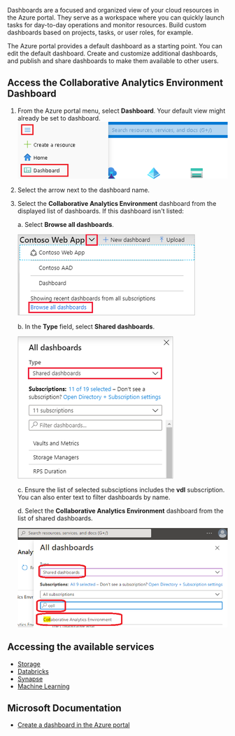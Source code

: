 Dashboards are a focused and organized view of your cloud resources in the Azure portal. They serve as a workspace where you can quickly launch tasks for day-to-day operations and monitor resources. Build custom dashboards based on projects, tasks, or user roles, for example.

The Azure portal provides a default dashboard as a starting point. You can edit the default dashboard. Create and customize additional dashboards, and publish and share dashboards to make them available to other users.

## Access the Collaborative Analytics Environment Dashboard
1. From the Azure portal menu, select **Dashboard**. Your default view might already be set to dashboard.  
    ![Access Dashboards](images/AccessDashboard.png)  

2. Select the arrow next to the dashboard name.  

3. Select the **Collaborative Analytics Environment** dashboard from the displayed list of dashboards. If this dashboard isn't listed:  

    a. Select **Browse all dashboards**.  
    
    ![Browse Dashboards](images/DashboardBrowse.png)  

    b. In the **Type** field, select **Shared dashboards**.  
    
    ![Browse All Dashboards](images/DashboardBrowseAll.png)  

    c. Ensure the list of selected subsciptions includes the **vdl** subscription. You can also enter text to filter dashboards by name.  

    d. Select the **Collaborative Analytics Environment** dashboard from the list of shared dashboards.
    
    ![Collaborative Analytics Environments Dashboard](images/DashboardCAE.png)

## Accessing the available services


-  [Storage](AVDStorage.md)
-  [Databricks](Databricks.md)
-  [Synapse](Synapse.md)
-  [Machine Learning](AzureML.md)

## Microsoft Documentation
- [Create a dashboard in the Azure portal](https://docs.microsoft.com/en-us/azure/azure-portal/azure-portal-dashboards)

